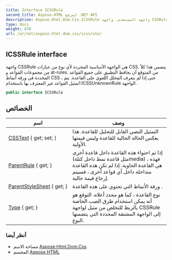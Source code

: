 ```yaml
---
title: Interface ICSSRule
second_title: Aspose.HTML لمرجع .NET API
description: Aspose.Html.Dom.Css.ICSSRule واجهه المستخدم. واجهة CSSRule هي الواجهة الأساسية المجردة لأي نوع من عبارات CSS. يتضمن هذا كلاً من مجموعات القواعد و atrules. من المتوقع أن يحافظ التطبيق على جميع القواعد المحددة في ورقة أنماط CSS  حتى إذا لم يتعرف المحلل اللغوي على القاعدة. يتم تمثيل القواعد غير المعترف بها باستخدامICSSUnknownRule الواجهة .
type: docs
weight: 470
url: /ar/net/aspose.html.dom.css/icssrule/
---
```

## ICSSRule interface

واجهة CSSRule هي الواجهة الأساسية المجردة لأي نوع من عبارات CSS. يتضمن هذا كلاً من مجموعات القواعد و at-rules. من المتوقع أن يحافظ التطبيق على جميع القواعد المحددة في ورقة أنماط CSS ، حتى إذا لم يتعرف المحلل اللغوي على القاعدة. يتم تمثيل القواعد غير المعترف بها باستخدام!:ICSSUnknownRule الواجهة .

```csharp
public interface ICSSRule
```

## الخصائص

| اسم | وصف |
| --- | --- |
| [CSSText](../../aspose.html.dom.css/icssrule/csstext/) { get; set; } | التمثيل النصي القابل للتحليل للقاعدة. هذا يعكس الحالة الحالية للقاعدة وليس قيمتها الأولية. |
| [ParentRule](../../aspose.html.dom.css/icssrule/parentrule/) { get; } | إذا تم احتواء هذه القاعدة داخل قاعدة أخرى (مثل قاعدة نمط داخل كتلةmedia) ، فهذه هي القاعدة الحاوية. إذا لم تكن هذه القاعدة متداخلة داخل أي قواعد أخرى ، فسيتم إرجاع قيمة خالية. |
| [ParentStyleSheet](../../aspose.html.dom.css/icssrule/parentstylesheet/) { get; } | ورقة الأنماط التي تحتوي على هذه القاعدة . |
| [Type](../../aspose.html.dom.css/icssrule/type/) { get; } | نوع القاعدة ، كما هو محدد أعلاه. التوقع هو أنه يمكن استخدام طرق الصب الخاصة بالربط للتخلص من مثيل لواجهة CSSRule إلى الواجهة المشتقة المحددة التي يتضمنها النوع. |

### أنظر أيضا

* مساحة الاسم [Aspose.Html.Dom.Css](../../aspose.html.dom.css/)
* المجسم [Aspose.HTML](../../)



